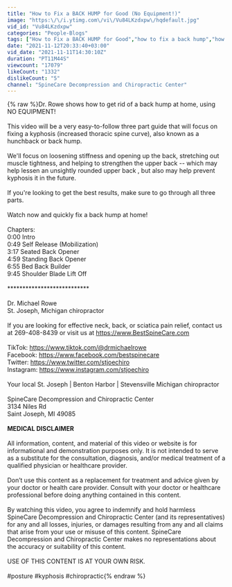 ```yaml
---
title: "How to Fix a BACK HUMP for Good (No Equipment!)"
image: "https:\/\/i.ytimg.com\/vi\/Vu84LKzdxpw\/hqdefault.jpg"
vid_id: "Vu84LKzdxpw"
categories: "People-Blogs"
tags: ["How to Fix a BACK HUMP for Good","how to fix a back hump","how to get rid of a back hump"]
date: "2021-11-12T20:33:40+03:00"
vid_date: "2021-11-11T14:30:10Z"
duration: "PT11M44S"
viewcount: "17079"
likeCount: "1332"
dislikeCount: "5"
channel: "SpineCare Decompression and Chiropractic Center"
---
```

{% raw %}Dr. Rowe shows how to get rid of a back hump at home, using NO EQUIPMENT!<br /><br />This video will be a very easy-to-follow three part guide that will focus on fixing a kyphosis (increased thoracic spine curve), also known as a hunchback or back hump. <br /><br />We'll focus on loosening stiffness and opening up the back, stretching out muscle tightness, and helping to strengthen the upper back -- which may help lessen an unsightly rounded upper back , but also may help prevent kyphosis it in the future. <br /><br />If you're looking to get the best results, make sure to go through all three parts.<br /><br />Watch now and quickly fix a back hump at home! <br /><br />Chapters:<br />0:00 Intro<br />0:49 Self Release (Mobilization)<br />3:17 Seated Back Opener<br />4:59 Standing Back Opener<br />6:55 Bed Back Builder<br />9:45 Shoulder Blade Lift Off<br /><br />***************************<br /><br />Dr. Michael Rowe<br />St. Joseph, Michigan chiropractor<br /><br />If you are looking for effective neck, back, or sciatica pain relief, contact us at 269-408-8439 or visit us at <a rel="nofollow" target="blank" href="https://www.BestSpineCare.com">https://www.BestSpineCare.com</a><br /><br />TikTok: <a rel="nofollow" target="blank" href="https://www.tiktok.com/@drmichaelrowe">https://www.tiktok.com/@drmichaelrowe</a><br />Facebook: <a rel="nofollow" target="blank" href="https://www.facebook.com/bestspinecare">https://www.facebook.com/bestspinecare</a><br />Twitter: <a rel="nofollow" target="blank" href="https://www.twitter.com/stjoechiro">https://www.twitter.com/stjoechiro</a><br />Instagram: <a rel="nofollow" target="blank" href="https://www.instagram.com/stjoechiro">https://www.instagram.com/stjoechiro</a><br /><br />Your local St. Joseph | Benton Harbor | Stevensville Michigan chiropractor<br /><br />SpineCare Decompression and Chiropractic Center<br />3134 Niles Rd<br />Saint Joseph, MI 49085<br /><br />**MEDICAL DISCLAIMER**<br /><br />All information, content, and material of this video or website is for informational and demonstration purposes only. It is not intended to serve as a substitute for the consultation, diagnosis, and/or medical treatment of a qualified physician or healthcare provider. <br /><br />Don’t use this content as a replacement for treatment and advice given by your doctor or health care provider. Consult with your doctor or healthcare professional before doing anything contained in this content. <br /><br />By watching this video, you agree to indemnify and hold harmless SpineCare Decompression and Chiropractic Center (and its representatives) for any and all losses, injuries, or damages resulting from any and all claims that arise from your use or misuse of this content. SpineCare Decompression and Chiropractic Center makes no representations about the accuracy or suitability of this content. <br /><br />USE OF THIS CONTENT IS AT YOUR OWN RISK.<br /><br />#posture #kyphosis #chiropractic{% endraw %}
